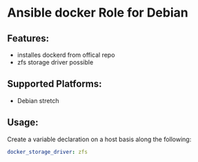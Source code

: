 Ansible docker Role for Debian
==============================

Features:
---------
* installes dockerd from offical repo
* zfs storage driver possible 

Supported Platforms:
--------------------
- Debian stretch


Usage:
------
Create a variable declaration on a host basis along the following:

```yaml
docker_storage_driver: zfs
```
